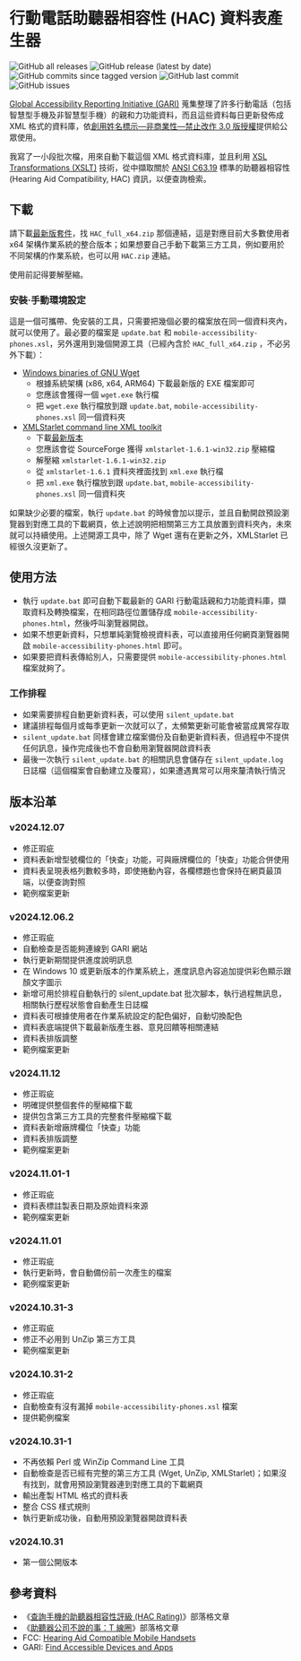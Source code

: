 # 行動電話助聽器相容性 (HAC) 資料表產生器
![GitHub all releases](https://img.shields.io/github/downloads/JediLin/Mobile-phones-HAC-data-table-generator/total?style=for-the-badge)
![GitHub release (latest by date)](https://img.shields.io/github/v/release/JediLin/Mobile-phones-HAC-data-table-generator?label=LATEST%20RELEASE&style=for-the-badge)
<br/>
![GitHub commits since tagged version](https://img.shields.io/github/commits-since/JediLin/Mobile-phones-HAC-data-table-generator/latest?style=for-the-badge)
![GitHub last commit](https://img.shields.io/github/last-commit/JediLin/Mobile-phones-HAC-data-table-generator?style=for-the-badge)
![GitHub issues](https://img.shields.io/github/issues/JediLin/Mobile-phones-HAC-data-table-generator?style=for-the-badge)

[Global Accessibility Reporting Initiative (GARI)](https://www.gari.info/) 蒐集整理了許多行動電話（包括智慧型手機及非智慧型手機）的親和力功能資料，而且這些資料每日更新發佈成 XML 格式的資料庫，依[創用姓名標示—非商業性—禁止改作 3.0 版授權](http://creativecommons.org/licenses/by-nc-nd/3.0/)提供給公眾使用。

我寫了一小段批次檔，用來自動下載這個 XML 格式資料庫，並且利用 [XSL Transformations (XSLT)](https://www.w3.org/TR/xslt/) 技術，從中擷取關於 [ANSI C63.19](https://ieeexplore.ieee.org/document/8906258) 標準的助聽器相容性 (Hearing Aid Compatibility, HAC) 資訊，以便查詢檢索。

## 下載

請下載[最新版套件](https://github.com/JediLin/Mobile-phones-HAC-data-table-generator/releases/latest)，找 `HAC_full_x64.zip` 那個連結，這是對應目前大多數使用者 x64 架構作業系統的整合版本；如果想要自己手動下載第三方工具，例如要用於不同架構的作業系統，也可以用 `HAC.zip` 連結。

使用前記得要解壓縮。

### 安裝‧手動環境設定

這是一個可攜帶、免安裝的工具，只需要把幾個必要的檔案放在同一個資料夾內，就可以使用了。最必要的檔案是 `update.bat` 和 `mobile-accessibility-phones.xsl`，另外還用到幾個開源工具（已經內含於 `HAC_full_x64.zip` ，不必另外下載）：

- [Windows binaries of GNU Wget](https://eternallybored.org/misc/wget/)
  - 根據系統架構 (x86, x64, ARM64) 下載最新版的 EXE 檔案即可
  - 您應該會獲得一個 `wget.exe` 執行檔
  - 把 `wget.exe` 執行檔放到跟 `update.bat`, `mobile-accessibility-phones.xsl` 同一個資料夾
- [XMLStarlet command line XML toolkit](https://sourceforge.net/projects/xmlstar/)
  - 下載[最新版本](https://sourceforge.net/projects/xmlstar/files/latest/download)
  - 您應該會從 SourceForge 獲得 `xmlstarlet-1.6.1-win32.zip` 壓縮檔
  - 解壓縮 `xmlstarlet-1.6.1-win32.zip`
  - 從 `xmlstarlet-1.6.1` 資料夾裡面找到 `xml.exe` 執行檔
  - 把 `xml.exe` 執行檔放到跟 `update.bat`, `mobile-accessibility-phones.xsl` 同一個資料夾

如果缺少必要的檔案，執行 `update.bat` 的時候會加以提示，並且自動開啟預設瀏覽器到對應工具的下載網頁，依上述說明把相關第三方工具放置到資料夾內，未來就可以持續使用。上述開源工具中，除了 Wget 還有在更新之外，XMLStarlet 已經很久沒更新了。

## 使用方法

- 執行 `update.bat` 即可自動下載最新的 GARI 行動電話親和力功能資料庫，擷取資料及轉換檔案，在相同路徑位置儲存成 `mobile-accessibility-phones.html`，然後呼叫瀏覽器開啟。
- 如果不想更新資料，只想單純瀏覽檢視資料表，可以直接用任何網頁瀏覽器開啟 `mobile-accessibility-phones.html` 即可。
- 如果要把資料表傳給別人，只需要提供 `mobile-accessibility-phones.html` 檔案就夠了。

### 工作排程

- 如果需要排程自動更新資料表，可以使用 `silent_update.bat`
- 建議排程每個月或每季更新一次就可以了，太頻繁更新可能會被當成異常存取
- `silent_update.bat` 同樣會建立檔案備份及自動更新資料表，但過程中不提供任何訊息，操作完成後也不會自動用瀏覽器開啟資料表
- 最後一次執行 `silent_update.bat` 的相關訊息會儲存在 `silent_update.log` 日誌檔（這個檔案會自動建立及覆寫），如果遭遇異常可以用來釐清執行情況

## 版本沿革
### v2024.12.07
- 修正瑕疵
- 資料表新增型號欄位的「快查」功能，可與廠牌欄位的「快查」功能合併使用
- 資料表呈現表格列數較多時，即使捲動內容，各欄標題也會保持在網頁最頂端，以便查詢對照
- 範例檔案更新

### v2024.12.06.2
- 修正瑕疵
- 自動檢查是否能夠連線到 GARI 網站
- 執行更新期間提供進度說明訊息
- 在 Windows 10 或更新版本的作業系統上，進度訊息內容追加提供彩色顯示跟顏文字圖示
- 新增可用於排程自動執行的 silent_update.bat 批次腳本，執行過程無訊息，相關執行歷程狀態會自動產生日誌檔
- 資料表可根據使用者在作業系統設定的配色偏好，自動切換配色
- 資料表底端提供下載最新版產生器、意見回饋等相關連結
- 資料表排版調整
- 範例檔案更新

### v2024.11.12
- 修正瑕疵
- 明確提供整個套件的壓縮檔下載
- 提供包含第三方工具的完整套件壓縮檔下載
- 資料表新增廠牌欄位「快查」功能
- 資料表排版調整
- 範例檔案更新

### v2024.11.01-1
- 修正瑕疵
- 資料表標註製表日期及原始資料來源
- 範例檔案更新

### v2024.11.01
- 修正瑕疵
- 執行更新時，會自動備份前一次產生的檔案
- 範例檔案更新

### v2024.10.31-3
- 修正瑕疵
- 修正不必用到 UnZip 第三方工具
- 範例檔案更新

### v2024.10.31-2
- 修正瑕疵
- 自動檢查有沒有漏掉 `mobile-accessibility-phones.xsl` 檔案
- 提供範例檔案

### v2024.10.31-1
- 不再依賴 Perl 或 WinZip Command Line 工具
- 自動檢查是否已經有完整的第三方工具 (Wget, UnZip, XMLStarlet)；如果沒有找到，就會用預設瀏覽器連到對應工具的下載網頁
- 輸出產製 HTML 格式的資料表
- 整合 CSS 樣式規則
- 執行更新成功後，自動用預設瀏覽器開啟資料表

### v2024.10.31
- 第一個公開版本

## 參考資料

- 《[查詢手機的助聽器相容性評級 (HAC Rating)](https://jedi.org/blog/archives/006259.html)》部落格文章
- 《[助聽器公司不說的事：T 線圈](https://jedi.org/blog/archives/006308.html)》部落格文章
- FCC: [Hearing Aid Compatible Mobile Handsets](https://www.fcc.gov/hearing-aid-compatibility-wireless-telephones)
- GARI: [Find Accessible Devices and Apps](https://www.gari.info/findphones.cfm)
